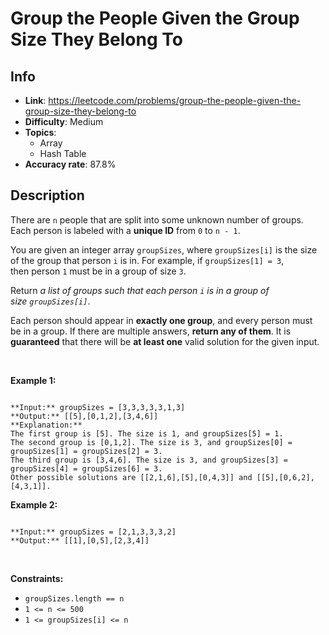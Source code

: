 # Group the People Given the Group Size They Belong To

## Info  
- **Link**: https://leetcode.com/problems/group-the-people-given-the-group-size-they-belong-to
- **Difficulty**: Medium  
- **Topics**:   
    - Array
    - Hash Table
- **Accuracy rate**: 87.8%  

## Description  
    
There are `n` people that are split into some unknown number of groups. Each person is labeled with a **unique ID** from `0` to `n - 1`.


You are given an integer array `groupSizes`, where `groupSizes[i]` is the size of the group that person `i` is in. For example, if `groupSizes[1] = 3`, then person `1` must be in a group of size `3`.


Return *a list of groups such that each person `i` is in a group of size `groupSizes[i]`*.


Each person should appear in **exactly one group**, and every person must be in a group. If there are multiple answers, **return any of them**. It is **guaranteed** that there will be **at least one** valid solution for the given input.


 


**Example 1:**



```

**Input:** groupSizes = [3,3,3,3,3,1,3]
**Output:** [[5],[0,1,2],[3,4,6]]
**Explanation:** 
The first group is [5]. The size is 1, and groupSizes[5] = 1.
The second group is [0,1,2]. The size is 3, and groupSizes[0] = groupSizes[1] = groupSizes[2] = 3.
The third group is [3,4,6]. The size is 3, and groupSizes[3] = groupSizes[4] = groupSizes[6] = 3.
Other possible solutions are [[2,1,6],[5],[0,4,3]] and [[5],[0,6,2],[4,3,1]].

```

**Example 2:**



```

**Input:** groupSizes = [2,1,3,3,3,2]
**Output:** [[1],[0,5],[2,3,4]]

```

 


**Constraints:**


* `groupSizes.length == n`
* `1 <= n <= 500`
* `1 <= groupSizes[i] <= n`


  
    